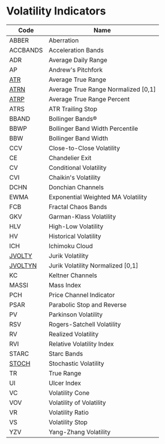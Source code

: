 # Volatility Indicators

| Code | Name |
| ------------ | --------------------------------------- |
| ABBER | Aberration |
| ACCBANDS | Acceleration Bands |
| ADR | Average Daily Range |
| AP | Andrew's Pitchfork |
| [ATR](/indicators/volatility/atr.md) | Average True Range |
| [ATRN](/indicators/volatility/atrn.md) | Average True Range Normalized [0,1] |
| [ATRP](/indicators/volatility/atrp.md) | Average True Range Percent |
| ATRS | ATR Trailing Stop |
| BBAND | Bollinger Bands® |
| BBWP | Bollinger Band Width Percentile |
| BBW | Bollinger Band Width |
| CCV | Close-to-Close Volatility |
| CE | Chandelier Exit |
| CV | Conditional Volatility |
| CVI | Chaikin's Volatility |
| DCHN | Donchian Channels |
| EWMA | Exponential Weighted MA Volatility |
| FCB | Fractal Chaos Bands |
| GKV | Garman-Klass Volatility |
| HLV | High-Low Volatility |
| HV | Historical Volatility |
| ICH | Ichimoku Cloud |
| [JVOLTY](/indicators/volatility/jvolty.md) | Jurik Volatility |
| [JVOLTYN](/indicators/volatility/jvoltyn.md) | Jurik Volatility Normalized [0,1] |
| KC | Keltner Channels |
| MASSI | Mass Index |
| PCH | Price Channel Indicator |
| PSAR | Parabolic Stop and Reverse |
| PV | Parkinson Volatility |
| RSV | Rogers-Satchell Volatility |
| RV | Realized Volatility |
| RVI | Relative Volatility Index |
| STARC | Starc Bands |
| [STOCH](/indicators/volatility/stoch.md) | Stochastic Volatility |
| TR | True Range |
| UI | Ulcer Index |
| VC | Volatility Cone |
| VOV | Volatility of Volatility |
| VR | Volatility Ratio |
| VS | Volatility Stop |
| YZV | Yang-Zhang Volatility |
